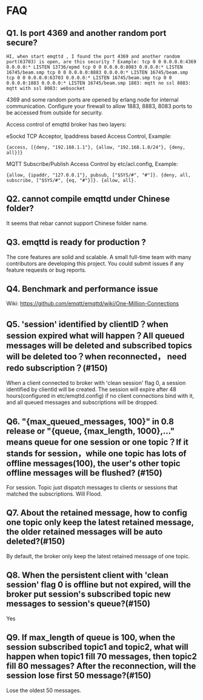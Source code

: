 # FAQ

## Q1. Is port 4369 and another random port secure?

```
HI, when start emqttd , I found the port 4369 and another random port(63703) is open, are this security ? Example: tcp 0 0 0.0.0.0:4369 0.0.0.0:* LISTEN 13736/epmd tcp 0 0 0.0.0.0:8083 0.0.0.0:* LISTEN 16745/beam.smp tcp 0 0 0.0.0.0:8883 0.0.0.0:* LISTEN 16745/beam.smp tcp 0 0 0.0.0.0:63703 0.0.0.0:* LISTEN 16745/beam.smp tcp 0 0 0.0.0.0:1883 0.0.0.0:* LISTEN 16745/beam.smp 1883: mqtt no ssl 8883: mqtt with ssl 8083: websocket
```

4369 and some random ports are opened by erlang node for internal communication. Configure your firewall to allow 1883, 8883, 8083 ports to be accessed from outside for security.

Access control of emqttd broker has two layers:

eSockd TCP Acceptor, Ipaddress based Access Control, Example:

```
{access, [{deny, "192.168.1.1"}, {allow, "192.168.1.0/24"}, {deny, all}]}
```

MQTT Subscribe/Publish Access Control by etc/acl.config, Example:

`{allow, {ipaddr, "127.0.0.1"}, pubsub, ["$SYS/#", "#"]}. {deny, all, subscribe, ["$SYS/#", {eq, "#"}]}. {allow, all}.`

## Q2. cannot compile emqttd under Chinese folder?

It seems that rebar cannot support Chinese folder name.

## Q3. emqttd is ready for production ?

The core features are solid and scalable. A small full-time team with many contributors are developing this project. You could submit issues if any feature requests or bug reports.

## Q4. Benchmark and performance issue

Wiki: [ https://github.com/emqtt/emqttd/wiki/One-Million-Connections ](https://github.com/emqtt/emqttd/wiki/One-Million-Connections)

## Q5. 'session' identified by clientID？when session expired what will happen？All queued messages will be deleted and subscribed topics will be deleted too？when reconnected， need redo subscription？(#150)

When a client connected to broker with 'clean session' flag 0, a session identified by clientId will be created. The session will expire after 48 hours(configured in etc/emqttd.config) if no client connections bind with it, and all queued messages and subscriptions will be dropped.

## Q6. "{max_queued_messages, 100}" in 0.8 release or "{queue, {max_length, 1000},..." means queue for one session or one topic？If it stands for session，while one topic has lots of offline messages(100), the user's other topic offline messages will be flushed? (#150)

For session. Topic just dispatch messages to clients or sessions that matched the subscriptions. Will Flood.

## Q7. About the retained message, how to config one topic only keep the latest retained message, the older retained messages will be auto deleted?(#150)

By default, the broker only keep the latest retained message of one topic.

## Q8. When the persistent client with 'clean session' flag 0 is offline but not expired, will the broker put session's subscribed topic new messages to session's queue?(#150)

Yes

## Q9. If max_length of queue is 100, when the session subscribed topic1 and topic2, what will happen when topic1 fill 70 messages, then topic2 fill 80 messages? After the reconnection, will the session lose first 50 message?(#150)

Lose the oldest 50 messages.
